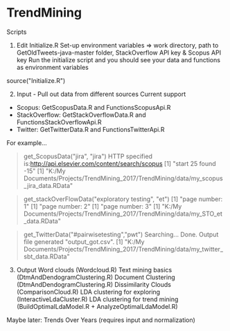 # TrendMining
Scripts

1) Edit Initialize.R 
Set-up environment variables => work directory, path to GetOldTweets-java-master folder, StackOverflow API key & Scopus API key
Run the initialize script and you should see your data and functions as environment variables

source("Initialize.R")


2) Input - Pull out data from different sources
Current support
- Scopus: GetScopusData.R and FunctionsScopusApi.R
- StackOverflow: GetStackOverflowData.R and FunctionsStackOverflowApi.R
- Twitter: GetTwitterData.R and FunctionsTwitterApi.R

For example...
> get_ScopusData("jira", "jira")
HTTP specified is:http://api.elsevier.com/content/search/scopus
[1] "start 25  found  -15"
[1] "K:/My Documents/Projects/TrendMining_2017/TrendMining/data/my_scopus_jira_data.RData"
>

> get_stackOverFlowData("exploratory testing", "et")
[1] "page number: 1"
[1] "page number: 2"
[1] "page number: 3"
[1] "K:/My Documents/Projects/TrendMining_2017/TrendMining/data/my_STO_et_data.RData"
>

> get_TwitterData("#pairwisetesting","pwt")
Searching... 
Done. Output file generated "output_got.csv".
[1] "K:/My Documents/Projects/TrendMining_2017/TrendMining/data/my_twitter_sbt_data.RData"
>


3) Output
Word clouds (Wordcloud.R)
Text mining basics (DtmAndDendogramClustering.R)
Document Clustering (DtmAndDendogramClustering.R)
Dissimilarity Clouds (ComparisonCloud.R)
LDA clustering for exploring (InteractiveLdaCluster.R)
LDA clustering for trend mining (BuildOptimalLdaModel.R + AnalyzeOptimalLdaModel.R)

Maybe later: Trends Over Years (requires input and normalization)
